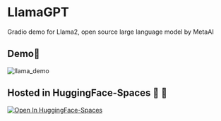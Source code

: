 # LlamaGPT
Gradio demo for Llama2, open source large language model by MetaAI

## Demo🔽

![llama_demo](https://github.com/0xSynapse/LlamaGPT/assets/79740115/c0280729-c70f-4f52-bb26-54c448117a48)

## Hosted in HuggingFace-Spaces 🤗 🔽

[![Open In HuggingFace-Spaces](https://huggingface.co/front/assets/huggingface_logo-noborder.svg)](https://huggingface.co/spaces/0xSynapse/LlamaGPT)
